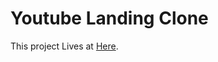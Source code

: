 # Youtube Landing Clone

This project Lives at [Here](https://mridul2820.github.io/youtube-landing/.).
